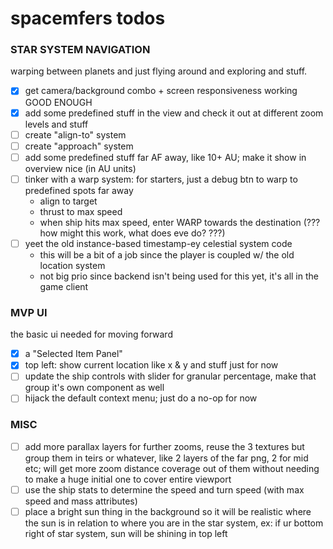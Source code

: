 # spacemfers todos

### STAR SYSTEM NAVIGATION

warping between planets and just flying around and exploring and stuff.

- [x] get camera/background combo + screen responsiveness working GOOD ENOUGH
- [x] add some predefined stuff in the view and check it out at different zoom levels and stuff
- [ ] create "align-to" system
- [ ] create "approach" system
- [ ] add some predefined stuff far AF away, like 10+ AU; make it show in overview nice (in AU units)
- [ ] tinker with a warp system: for starters, just a debug btn to warp to predefined spots far away
  - align to target
  - thrust to max speed
  - when ship hits max speed, enter WARP towards the destination (??? how might this work, what does eve do? ???)
- [ ] yeet the old instance-based timestamp-ey celestial system code
  - this will be a bit of a job since the player is coupled w/ the old location system
  - not big prio since backend isn't being used for this yet, it's all in the game client

### MVP UI

the basic ui needed for moving forward

- [x] a "Selected Item Panel"
- [x] top left: show current location like x & y and stuff just for now
- [ ] update the ship controls with slider for granular percentage, make that group it's own component as well
- [ ] hijack the default context menu; just do a no-op for now

### MISC

- [ ] add more parallax layers for further zooms, reuse the 3 textures but group them in teirs or whatever, like 2 layers of the far png, 2 for mid etc; will get more zoom distance coverage out of them without needing to make a huge initial one to cover entire viewport 
- [ ] use the ship stats to determine the speed and turn speed (with max speed and mass attributes)
- [ ] place a bright sun thing in the background so it will be realistic where the sun is in relation to where you are in the star system, ex: if ur bottom right of star system, sun will be shining in top left
